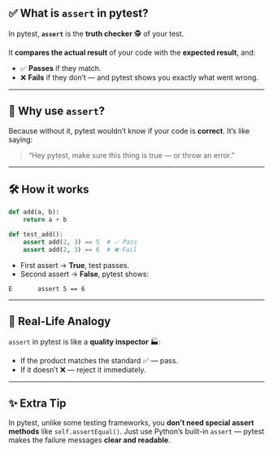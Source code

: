 ## ✅ **What is `assert` in pytest?**

In pytest, **`assert`** is the **truth checker** 🕵️ of your test.

It **compares the actual result** of your code with the **expected result**, and:

* ✅ **Passes** if they match.
* ❌ **Fails** if they don’t — and pytest shows you exactly what went wrong.

---

## 🎯 **Why use `assert`?**

Because without it, pytest wouldn’t know if your code is **correct**.
It’s like saying:

> “Hey pytest, make sure this thing is true — or throw an error.”

---

## 🛠 **How it works**

```python
def add(a, b):
    return a + b

def test_add():
    assert add(2, 3) == 5  # ✅ Pass
    assert add(2, 3) == 6  # ❌ Fail
```

* First assert → **True**, test passes.
* Second assert → **False**, pytest shows:

```
E       assert 5 == 6
```

---

## 📍 **Real-Life Analogy**

`assert` in pytest is like a **quality inspector** 🏭:

* If the product matches the standard ✅ — pass.
* If it doesn’t ❌ — reject it immediately.

---

## ✨ Extra Tip

In pytest, unlike some testing frameworks, you **don’t need special assert methods** like `self.assertEqual()`.
Just use Python’s built-in `assert` — pytest makes the failure messages **clear and readable**.
